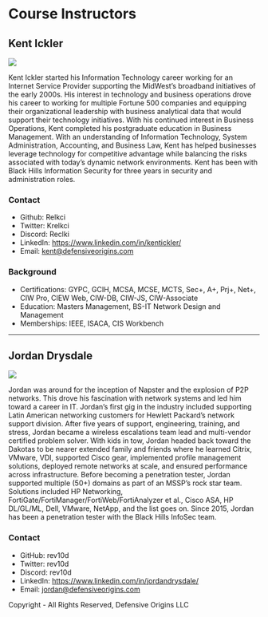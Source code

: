 

# Course Instructors



## Kent Ickler

![][ph_ki]

Kent Ickler started his Information Technology career working for an Internet Service Provider supporting the MidWest’s broadband initiatives of the early 2000s. His interest in technology and business operations drove his career to working for multiple Fortune 500 companies and equipping their organizational leadership with business analytical data that would support their technology initiatives. With his continued interest in Business Operations, Kent completed his postgraduate education in Business Management. With an understanding of Information Technology, System Administration, Accounting, and Business Law, Kent has helped businesses leverage technology for competitive advantage while balancing the risks associated with today’s dynamic network environments.  Kent has been with Black Hills Information Security for three years in security and administration roles.


### Contact
* Github: Relkci
* Twitter: Krelkci
* Discord: Reclki
* LinkedIn: https://www.linkedin.com/in/kentickler/
* Email: kent@defensiveorigins.com

### Background

* Certifications: GYPC, GCIH, MCSA, MCSE, MCTS, Sec+, A+, Prj+, Net+, CIW Pro, CIEW Web, CIW-DB, CIW-JS, CIW-Associate
* Education: Masters Management, BS-IT Network Design and Management
* Memberships: IEEE, ISACA, CIS Workbench
 ---
 
## Jordan Drysdale

![][ph_jd]


Jordan was around for the inception of Napster and the explosion of P2P networks. This drove his fascination with network systems and led him toward a career in IT. Jordan’s first gig in the industry included supporting Latin American networking customers for Hewlett Packard’s network support division. After five years of support, engineering, training, and stress, Jordan became a wireless escalations team lead and multi-vendor certified problem solver. With kids in tow, Jordan headed back toward the Dakotas to be nearer extended family and friends where he learned Citrix, VMware, VDI, supported Cisco gear, implemented profile management solutions, deployed remote networks at scale, and ensured performance across infrastructure. Before becoming a penetration tester, Jordan supported multiple (50+) domains as part of an MSSP’s rock star team. Solutions included HP Networking, FortiGate/FortiManager/FortiWeb/FortiAnalyzer et al., Cisco ASA, HP DL/GL/ML, Dell, VMware, NetApp, and the list goes on. Since 2015, Jordan has been a penetration tester with the Black Hills InfoSec team.


### Contact

* GitHub: rev10d
* Twitter: rev10d
* Discord: rev10d
* LinkedIn: https://www.linkedin.com/in/jordandrysdale/
* Email: jordan@defensiveorigins.com

Copyright - All Rights Reserved, Defensive Origins LLC

  [APT]:https://github.com/DefensiveOrigins/AtomicPurpleTeam
    [ph_ki]: ../../Z-images/photo/ki1.png
  [ph_jd]: ../../Z-images/photo/jd1.png
  [Div1]: ../../Z-images/div/div1.png
  [Div2]: ../../Z-images/div/div2.png
  [H0004]: 9-Others/H0040-Instructors/README.md
  [H0010]: 9-Others/H0010-PreReq/README.md
  [L0010]: 1-Labs/L0010-Connectivity/README.md
  [L0020]: 1-Labs/L0020-BadBlood/README.md
  [L0030]: 1-Labs/L0030-Sentinel/README.md
  [L0040]: 1-Labs/L0040-Deception/README.md
  [L0050]: 1-Labs/L0050-BloodHoundAD-UI/README.md
  [L0051]: 1-Labs/L0051-BloodHoundAD-C/README.md
  [L0052]: 1-Labs/L0052-BloodHoundAD-G/README.md
  [L0060]: 1-Labs/L0060-Plumhound/README.md
  [L0070]: 1-Labs/L0070-SysInternals/README.md
  [L0080]: 1-Labs/L0080-Impacket/README.md
  [L0090]: 1-Labs/L0090-SprayTooks/README.md
  [L0100]: 1-Labs/L0100-C2/README.md
  [L0110]: 1-Labs/L0110-LNK/README.md
  [L0120]: 1-Labs/L0120-Cracking/README.md
  [L0130]: 1-Labs/L0130-Detect-Spray/README.md
  [L0140]: 1-Labs/L0140-Detect-Kerb/README.md
  [L0150]: 1-Labs/L0150-AtomicRedTeam/README.md
  [L0999]: 1-Labs/L0999-OffRoading/README.md
  [DOTraining]: https://training.defensiveorigins.com
  [DORegister]: https://defensiveorigins.com/first-to-know/
  [DOAboutUs]: https://defensiveorigins.com/about-us
  [DefOrg]: https://defensiveorigins.com/
  [DOImage]:Z-images/do_darkbackground.jpg